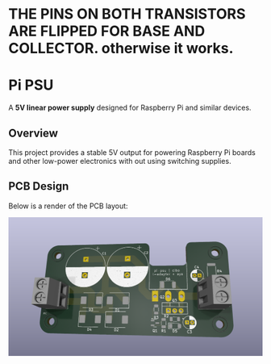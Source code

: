 # THE PINS ON BOTH TRANSISTORS ARE FLIPPED FOR BASE AND COLLECTOR. otherwise it works.

# Pi PSU

A **5V linear power supply** designed for Raspberry Pi and similar devices.

## Overview

This project provides a stable 5V output for powering Raspberry Pi boards and other low-power electronics with out using switching supplies.

## PCB Design

Below is a render of the PCB layout:

![PCB Render](./render.png)
